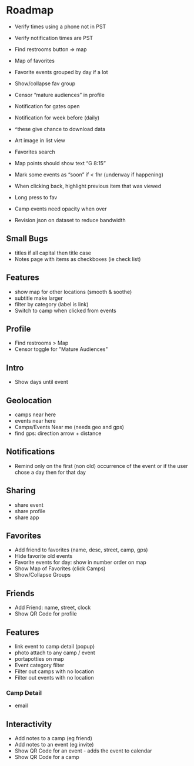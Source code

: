 # Roadmap

- Verify times using a phone not in PST
- Verify notification times are PST
- Find restrooms button => map
- Map of favorites
- Favorite events grouped by day if a lot
- Show/collapse fav group
- Censor “mature audiences” in profile

- Notification for gates open
- Notification for week before (daily)
- ^these give chance to download data
- Art image in list view
- Favorites search
- Map points should show text “G 8:15”
- Mark some events as “soon” if < 1hr (underway if happening)
- When clicking back, highlight previous item that was viewed
- Long press to fav
- Camp events need opacity when over
- Revision json on dataset to reduce bandwidth

## Small Bugs
- titles if all capital then title case
- Notes page with items as checkboxes (ie check list)

## Features
- show map for other locations (smooth & soothe)
- subtitle make larger
- filter by category (label is link)
- Switch to camp when clicked from events

## Profile
- Find restrooms > Map
- Censor toggle for "Mature Audiences"

## Intro
- Show days until event

## Geolocation
- camps near here
- events near here
- Camps/Events Near me (needs geo and gps)
- find gps: direction arrow + distance

## Notifications
- Remind only on the first (non old) occurrence of the event or if the user chose a day then for that day

## Sharing
- share event
- share profile
- share app

## Favorites
- Add friend to favorites (name, desc, street, camp, gps)
- Hide favorite old events
- Favorite events for day: show in number order on map
- Show Map of Favorites (click Camps)
- Show/Collapse Groups


## Friends
- Add Friend: name, street, clock
- Show QR Code for profile

## Features
- link event to camp detail (popup)
- photo attach to any camp / event
- portapotties on map
- Event category filter
- Filter out camps with no location
- Filter out events with no location

### Camp Detail
- email


## Interactivity
- Add notes to a camp (eg friend)
- Add notes to an event (eg invite)
- Show QR Code for an event - adds the event to calendar
- Show QR Code for a camp